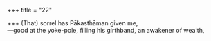 +++
title = "22"

+++
(That) sorrel has Pākasthāman given me,  
—good at the yoke-pole, filling his girthband, an awakener of wealth, 